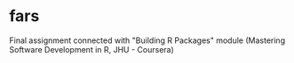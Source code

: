 # fars
Final assignment connected with "Building R Packages" module (Mastering Software Development in R, JHU - Coursera)
